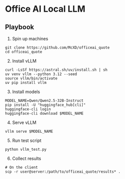 # Office AI Local LLM

## Playbook

1. Spin up machines

```
git clone https://github.com/McXD/officeai_quote
cd officeai_quote
```

2. Install vLLM
```
curl -LsSf https://astral.sh/uv/install.sh | sh
uv venv vllm --python 3.12 --seed
source vllm/bin/activate
uv pip install vllm
```

3. Install models

```
MODEL_NAME=Qwen/Qwen2.5-32B-Instruct
pip install -U "huggingface_hub[cli]"
huggingface-cli login
huggingface-cli download $MODEL_NAME
```

4. Serve vLLM

```
vllm serve $MODEL_NAME
```

5. Run test script

```
python vllm_test.py
```

6. Collect results

```
# On the client
scp -r user@server:/path/to/officeai_quote/results* .
```
